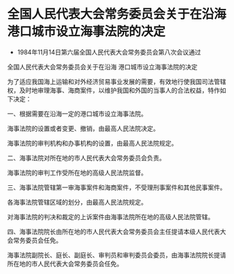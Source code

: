 # 全国人民代表大会常务委员会关于在沿海港口城市设立海事法院的决定

- 1984年11月14日第六届全国人民代表大会常务委员会第八次会议通过

<!-- INFO END -->

全国人民代表大会常务委员会关于在沿海 港口城市设立海事法院的决定

为了适应我国海上运输和对外经济贸易事业发展的需要，有效地行使我国司法管辖权，及时地审理海事、海商案件，以维护我国和外国的当事人的合法权益，特作如下决定：

一、根据需要在沿海一定的港口城市设立海事法院。

海事法院的设置或者变更、撤销，由最高人民法院决定。

海事法院的审判机构和办事机构的设置，由最高人民法院规定。

二、海事法院对所在地的市人民代表大会常务委员会负责。

海事法院的审判工作受所在地的高级人民法院监督。

三、海事法院管辖第一审海事案件和海商案件，不受理刑事案件和其他民事案件。

各海事法院管辖区域的划分，由最高人民法院规定。

对海事法院的判决和裁定的上诉案件由海事法院所在地的高级人民法院管辖。

四、海事法院院长由所在地的市人民代表大会常务委员会主任提请本级人民代表大会常务委员会任免。

海事法院副院长、庭长、副庭长、审判员和审判委员会委员，由海事法院院长提请所在地的市人民代表大会常务委员会任免。
